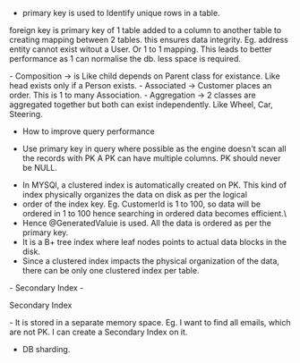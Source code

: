 - primary key is used to Identify unique rows in a table.
<p>
foreign key is primary key of 1 table added to a column to another table to creating mapping between 2 tables.
this ensures data integrity. Eg. address entity cannot exist witout a User. Or 1 to 1 mapping.
This leads to better performance as 1 can normalise the db. 
less space is required.
</p>
- Composition -> is Like child depends on Parent class for existance. Like head exists only if a Person exists.
- Associated -> Customer places an order. This is 1 to many Association.
- Aggregation -> 2 classes are aggregated together but both can exist independently. Like Wheel, Car, Steering.

- How to improve query performance
- <p> Use primary key in query where possible as the engine doesn't scan all the records with PK
    A PK can have multiple columns. PK should never be NULL. 
- In MYSQl, a clustered index is automatically created on PK. This kind of index physically organizes the data on disk as per the logical
- order of the index key. Eg. CustomerId is 1 to 100, so data will be ordered in 1 to 100 hence searching in ordered data becomes efficient.\
- Hence @GeneratedValuie is used. All the data is ordered as per the primary key. 
- It is a B+ tree index where leaf nodes points to actual data blocks in the disk.
- Since a clustered index impacts the physical organization of the data, there can be only one clustered index per table.
</p>
- Secondary Index
- <p> Secondary Index </p>
- It is stored in a separate memory space. Eg. I want to find all emails, which are not PK. I can create a Secondary Index on it.

-  DB sharding.


